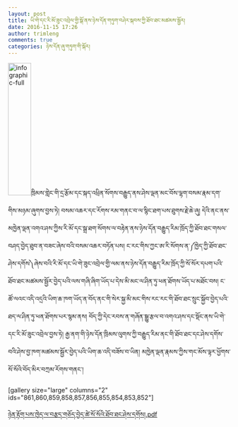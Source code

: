 ```yaml
---
layout: post
title: ཡི་གེ་དང་རི་མོ་ཟུང་འབྲེལ་གྱི་སྒོ་ནས་ཉེས་དོན་གཏུག་བཤེར་སྐབས་ཀྱི་ཐོབ་ཐང་མཚམས་སྦྱོར།
date: 2016-11-15 17:26
author: trimleng
comments: true
categories: ཉེས་དོན་ཞུ་གཏུག་གི་སྐོར།
---
```

<img class="wp-image-863 size-medium alignright" src="http://trimleng.org/wp-content/uploads/2016/11/Infographic-full-e1479316461274-52x300.jpg" alt="infographic-full" width="52" height="300" />ཁྲིམས་གླེང་གི་དྲ་རྩོམ་དང་སྐད་འཕྲིན་སོགས་བརྒྱུད་ནས་ཤེས་ལྡན་མང་བོས་ལྷག་བསམ་རྣམ་དག་གིས་མཉམ་ཞུགས་བྱས་ཏེ། བསམ་འཆར་དང་རོགས་རམ་གནང་བ་ལ་སྙིང་ཐག་པས་ཐུགས་རྗེ་ཆེ་ཞུ། དེའི་ནང་ནས་མཁྱེན་ལྡན་འགའ་ཤས་ཀྱིས་རི་མོ་དང་སྒྲ་ཐག་སོགས་ལ་བརྟེན་ནས་ཉེས་དོན་བརྒྱུད་རིམ་ཁྲོད་ཀྱི་ཐོབ་ཐང་གསལ་བཤད་བྱེད་ཐུབ་ན་བཟང་ཞེས་བའི་བསམ་འཆར་བཏོན་པས། ང་རང་གིས་ཀྱང་ཨ་རི་སོགས་ན་༼ཁྱེད་ཀྱི་ཐོབ་ཐང་ཤེས་དགོས༽ཞེས་བའི་རི་མོ་དང་ཡི་གེ་ཟུང་འབྲེལ་གྱི་ལམ་ནས་ཉེས་དོན་བརྒྱུད་རིམ་ཁྲོད་ཀྱི་སོ་སོར་དཔག་པའི་ཐོབ་ཐང་མཚམས་སྦྱོར་བྱེད་པའི་ལས་གཞི་ཞིག་ཡོད་པ་དེས་མི་མང་ལ་ཤིན་ཏུ་ཕན་ཐོགས་ཡོད་པ་མཐོང་བས། ང་ཚོ་ལའང་འདི་འདྲའི་ཡིག་ཆ་ཁག་ཡོད་ན་བོད་ནང་གི་སེར་སྐྱ་མི་མང་གིས་རང་རང་གི་ཐོབ་ཐང་སྲུང་སྐྱོབ་བྱེད་པའི་ཐད་ལ་ཤིན་ཏུ་ཕན་ཐོགས་པར་སྙམ་ནས། བོད་ཀྱི་དེང་རབས་ན་གཞོན་སྒྱུ་རྩལ་བ་འགའ་ཤས་དང་སྡོང་ནས་ཡི་གེ་དང་རི་མོ་ཟུང་འབྲེལ་བྱས་ཏེ། རྒྱ་ནག་གི་ཉེས་དོན་ཁྲིམས་ལུགས་ཀྱི་བརྒྱུད་རིམ་ནང་གི་ཐོབ་ཐང་དང་ཤེས་དགོས་བའི་ཤེས་བྱ་ཁག་མཚམས་སྦྱོར་བྱེད་པའི་ཡིག་ཆ་འདི་བཟོས་བ་ཡིན། མཁྱེན་ལྡན་རྣམས་ཀྱིས་གང་མོས་ལྟར་ཕྱོགས་སོ་སོའི་བོད་མིར་བཀྲམ་རོགས་གནང་།

<!--more-->

[gallery size="large" columns="2" ids="861,860,859,858,857,856,855,854,853,852"]

<a href="http://trimleng.cn/wp-content/uploads/2016/11/Infographic.pdf">ཉེན་རྟོག་པས་ཁྱེད་ལ་བརྩད་གཅོད་བྱེད་ཚེ་སོ་སོའི་ཐོབ་ཐང་ཤེས་དགོས།.pdf</a>

&nbsp;

&nbsp;
